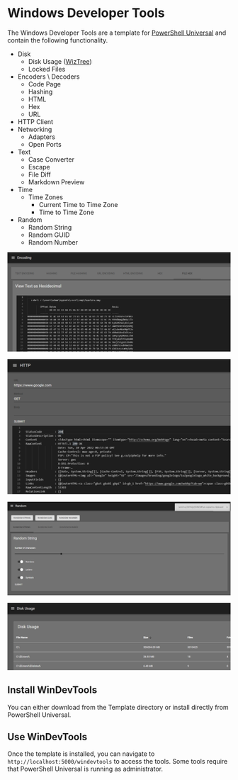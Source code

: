 # Windows Developer Tools 

The Windows Developer Tools are a template for [PowerShell Universal](https://ironmansoftware.com/powershell-universal) and contain the following functionality. 

- Disk
    - Disk Usage ([WizTree](https://www.diskanalyzer.com/))
    - Locked Files
- Encoders \ Decoders 
    - Code Page
    - Hashing
    - HTML
    - Hex
    - URL
- HTTP Client
- Networking 
    - Adapters
    - Open Ports
- Text 
    - Case Converter
    - Escape
    - File Diff
    - Markdown Preview
- Time
    - Time Zones
        - Current Time to Time Zone 
        - Time to Time Zone
- Random 
    - Random String
    - Random GUID
    - Random Number

![](/images/hex.png)

![](/images/http.png)

![](/images/random.png)

![](/images/disk.png)

## Install WinDevTools 

You can either download from the Template directory or install directly from PowerShell Universal. 

## Use WinDevTools

Once the template is installed, you can navigate to `http://localhost:5000/windevtools` to access the tools. Some tools require that PowerShell Universal is running as administrator.


